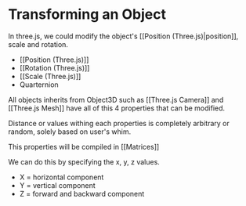 # Transforming an Object
In three.js, we could modify the object's [[Position (Three.js)|position]], scale and rotation.

- [[Position (Three.js)]]
- [[Rotation (Three.js)]]
- [[Scale (Three.js)]]
- Quarternion

All objects inherits from Object3D such as [[Three.js Camera]] and [[Three.js Mesh]] have all of this 4 properties that can  be modified. 

Distance or values withing each properties is completely arbitrary or random, solely based on user's whim.

This properties will be compiled in [[Matrices]]

We can do this by specifying the x, y,  z values.
- X = horizontal component
- Y = vertical component
- Z = forward and backward component